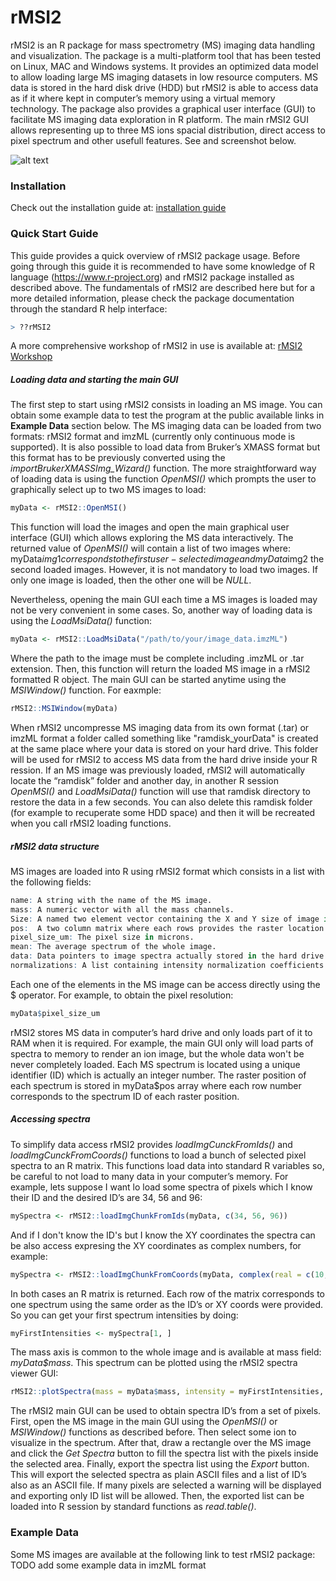 # rMSI2
rMSI2 is an R package for mass spectrometry (MS) imaging data handling and visualization.
The package is a multi-platform tool that has been tested on Linux, MAC and Windows systems. 
It provides an optimized data model to allow loading large MS imaging datasets in low resource computers. MS data is stored in the hard disk drive (HDD) but rMSI2 is able to access data as if it where kept in computer’s memory using a virtual memory technology. The package also provides a graphical user interface (GUI) to facilitate MS imaging data exploration in R platform. The main rMSI2 GUI allows representing up to three MS ions spacial distribution, direct access to pixel spectrum and other usefull features. See and screenshot below.

![alt text](https://github.com/prafols/rMSI2/blob/main/images/screenShotrMSI_RGB.png "rMSI2 Main GUI")

### Installation
Check out the installation guide at:  [installation guide](https://github.com/prafols/rMSI2/blob/main/guides/installation.md "Install rMSI2")

### Quick Start Guide
This guide provides a quick overview of rMSI2 package usage. Before going through this guide it is recommended to have some knowledge of R language (<https://www.r-project.org>) and  rMSI2 package installed as described above. The fundamentals of rMSI2 are described here but for a more detailed information, please check the package documentation through the standard R help interface:
```R
> ??rMSI2
```
A more comprehensive workshop of rMSI2 in use is available at: [rMSI2 Workshop](https://github.com/prafols/rMSI2/blob/main/guides/rMSI2_workshop.Rmd "rMSI2 workshop")

##### Loading data and starting the main GUI
The first step to start using rMSI2 consists in loading an MS image. You can obtain some example data to test the program at the public available links in  **Example Data** section below. The MS imaging data can be loaded from two formats: rMSI2 format and imzML (currently only continuous mode is supported). It is also possible to load data from Bruker’s XMASS format but this format has to be previously converted using the *importBrukerXMASSImg_Wizard()* function.
The more straightforward way of loading data is using the function *OpenMSI()* which prompts the user to graphically select up to two MS images to load:
```R
myData <- rMSI2::OpenMSI()
```
This function will load the images and open the main graphical user interface (GUI) which allows exploring the MS data interactively.
The returned value of *OpenMSI()* will contain a list of two images where: myData$img1 corresponds to the first user-selected image and myData$img2 the second loaded images. However, it is not mandatory to load two images. If only one image is loaded, then the other one will be *NULL*.

Nevertheless, opening the main GUI each time a MS images is loaded may not be very convenient in some cases. So, another way of loading data is using the *LoadMsiData()* function:
```R
myData <- rMSI2::LoadMsiData("/path/to/your/image_data.imzML")
```
Where the path to the image must be complete including .imzML or .tar extension. Then, this function will return the loaded MS image in a rMSI2 formatted R object.
The main GUI can be started anytime using the *MSIWindow()* function. For eaxmple:
```R
rMSI2::MSIWindow(myData)
```
When rMSI2 uncompresse MS imaging data from its own format (.tar) or imzML format a folder called something like "ramdisk_yourData" is created at the same place where your data is stored on your hard drive. This folder will be used for rMSI2 to access MS data from the hard drive inside your R ression.
If an MS image was previously loaded, rMSI2 will automatically locate the “ramdisk” folder and another day, in another R session *OpenMSI()* and *LoadMsiData()* function will use that ramdisk directory to restore the data in a few seconds. You can also delete this ramdisk folder (for example to recuperate some HDD space) and then it will be recreated when you call rMSI2 loading functions.

##### rMSI2 data structure
MS images are loaded into R using rMSI2 format which consists in a list with the following fields:
```R
name: A string with the name of the MS image.
mass: A numeric vector with all the mass channels.
Size: A named two element vector containing the X and Y size of image in pixels.
pos:  A two column matrix where each rows provides the raster location of each spectrum.
pixel_size_um: The pixel size in microns.
mean: The average spectrum of the whole image.
data: Data pointers to image spectra actually stored in the hard drive.
normalizations: A list containing intensity normalization coefficients already computed and stored.
```
Each one of the elements in the MS image can be access directly using the $ operator. For example, to obtain the pixel resolution:
```R
myData$pixel_size_um
```
rMSI2 stores MS data in computer’s hard drive and only loads part of it to RAM when it is required. For example, the main GUI only will load parts of spectra to memory to render an ion image, but the whole data won't be never completely loaded. Each MS spectrum is located using a unique identifier (ID) which is actually an integer number. The raster position of each spectrum is stored in myData$pos array where each row number corresponds to the spectrum ID of each raster position. 

##### Accessing spectra
To simplify data access rMSI2 provides *loadImgCunckFromIds()* and *loadImgCunckFromCoords()* functions to load a bunch of selected pixel spectra to an R matrix. This functions load data into standard R variables so, be careful to not load to many data in your computer’s memory. For example, lets suppose I want lo load some spectra of pixels which I know their ID and the desired ID’s are 34, 56 and 96:
```R
mySpectra <- rMSI2::loadImgChunkFromIds(myData, c(34, 56, 96))
```
And if I don't know the ID's but I know the XY coordinates the spectra can be also access expresing the XY coordinates as complex numbers, for example:
```R
mySpectra <- rMSI2::loadImgChunkFromCoords(myData, complex(real = c(10, 12, 34), imaginary = c(5, 9, 12)))
```
In both cases an R matrix is returned. Each row of the matrix corresponds to one spectrum using the same order as the ID’s or XY coords were provided. So you can get your first spectrum intensities by doing:
```R
myFirstIntensities <- mySpectra[1, ]
```
The mass axis is common to the whole image and is available at mass field: *myData$mass*.  This spectrum can be plotted using the rMSI2 spectra viewer GUI:
```R
rMSI2::plotSpectra(mass = myData$mass, intensity = myFirstIntensities, col = "red")
```
The rMSI2 main GUI can be used to obtain spectra ID’s from a set of pixels. First, open the MS image in the main GUI using the  *OpenMSI()* or *MSIWindow()* functions as described before. Then select some ion to visualize in the spectrum. After that, draw a rectangle over the MS image and click the *Get Spectra* button to fill the spectra list with the pixels inside the selected area. Finally, export the spectra list using the *Export* button. This will export the selected spectra as plain ASCII files and a list of ID’s also as an ASCII file. If many pixels are selected a warning will be displayed and exporting only ID list will be allowed. Then, the exported list can be loaded into R session by standard functions as *read.table()*.

###  Example Data
Some MS images are available at the following link to test rMSI2 package:
TODO add some example data in imzML format
